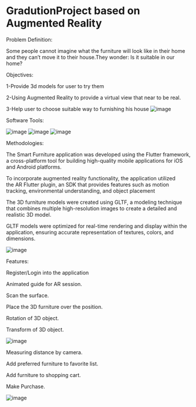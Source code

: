 # GradutionProject based on Augmented Reality


Problem Definition:

Some people cannot imagine what the furniture will look like in their home and they can’t move it to their house.They wonder: Is it suitable in our home?

Objectives:

1-Provide 3d models for user to try them

2-Using Augmented Reality to provide 
    a virtual view that near to be real.

3-Help user to choose suitable way to
    furnishing his house
![image](https://github.com/Zead-Fekry/SmartFurniture/assets/77162607/c221492e-bce9-4132-85d6-c473ef566943)

Software Tools:

![image](https://github.com/Zead-Fekry/SmartFurniture/assets/77162607/0c7edee4-6232-4d48-bf10-fd57373f610f)
![image](https://github.com/Zead-Fekry/SmartFurniture/assets/77162607/054b0d1e-9fac-456f-9e94-3634c925ac15)
![image](https://github.com/Zead-Fekry/SmartFurniture/assets/77162607/78ac5771-e3a7-4cd6-8b4d-866342da0022)

Methodologies:


The Smart Furniture application was developed using the Flutter framework, a cross-platform tool for building high-quality mobile applications for iOS and Android platforms.

To incorporate augmented reality functionality, the application utilized the AR Flutter plugin, an SDK that provides features such as motion tracking, environmental understanding, and object placement

The 3D furniture models were created using GLTF, a modeling technique that combines multiple high-resolution images to create a detailed and realistic 3D model.

GLTF models were optimized for real-time rendering and display within the application, ensuring accurate representation of textures, colors, and dimensions.

![image](https://github.com/Zead-Fekry/SmartFurniture/assets/77162607/a31d3520-3522-45df-bdd3-2650d6735780)

Features:

Register/Login into the application

Animated guide for AR session.

Scan the surface.

Place the 3D furniture over the position.

Rotation of 3D object.

Transform of 3D object.

![image](https://github.com/Zead-Fekry/SmartFurniture/assets/77162607/f77a49a2-dacf-42a9-8916-464e3f7d619c)

Measuring distance by camera.

Add preferred furniture to favorite list. 

Add furniture to shopping cart. 

Make Purchase. 

![image](https://github.com/Zead-Fekry/SmartFurniture/assets/77162607/722f0748-c803-4145-9a2f-fbd0c4f9e49b)














        



